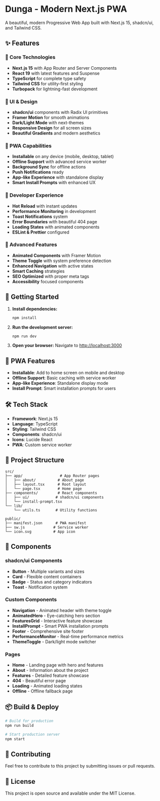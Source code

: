 # Dunga - Modern Next.js PWA

A beautiful, modern Progressive Web App built with Next.js 15, shadcn/ui, and Tailwind CSS.

## ✨ Features

### 🚀 Core Technologies
- **Next.js 15** with App Router and Server Components
- **React 19** with latest features and Suspense
- **TypeScript** for complete type safety
- **Tailwind CSS** for utility-first styling
- **Turbopack** for lightning-fast development

### 🎨 UI & Design
- **shadcn/ui** components with Radix UI primitives
- **Framer Motion** for smooth animations
- **Dark/Light Mode** with next-themes
- **Responsive Design** for all screen sizes
- **Beautiful Gradients** and modern aesthetics

### 📱 PWA Capabilities
- **Installable** on any device (mobile, desktop, tablet)
- **Offline Support** with advanced service worker
- **Background Sync** for offline actions
- **Push Notifications** ready
- **App-like Experience** with standalone display
- **Smart Install Prompts** with enhanced UX

### 🔧 Developer Experience
- **Hot Reload** with instant updates
- **Performance Monitoring** in development
- **Toast Notifications** system
- **Error Boundaries** with beautiful 404 page
- **Loading States** with animated components
- **ESLint & Prettier** configured

### 🎯 Advanced Features
- **Animated Components** with Framer Motion
- **Theme Toggle** with system preference detection
- **Enhanced Navigation** with active states
- **Smart Caching** strategies
- **SEO Optimized** with proper meta tags
- **Accessibility** focused components

## 🚀 Getting Started

1. **Install dependencies:**
   ```bash
   npm install
   ```

2. **Run the development server:**
   ```bash
   npm run dev
   ```

3. **Open your browser:**
   Navigate to [http://localhost:3000](http://localhost:3000)

## 📱 PWA Features

- **Installable**: Add to home screen on mobile and desktop
- **Offline Support**: Basic caching with service worker
- **App-like Experience**: Standalone display mode
- **Install Prompt**: Smart installation prompts for users

## 🛠️ Tech Stack

- **Framework**: Next.js 15
- **Language**: TypeScript
- **Styling**: Tailwind CSS
- **Components**: shadcn/ui
- **Icons**: Lucide React
- **PWA**: Custom service worker

## 📁 Project Structure

```
src/
├── app/                 # App Router pages
│   ├── about/          # About page
│   ├── layout.tsx      # Root layout
│   └── page.tsx        # Home page
├── components/         # React components
│   ├── ui/            # shadcn/ui components
│   └── install-prompt.tsx
└── lib/
    └── utils.ts       # Utility functions

public/
├── manifest.json      # PWA manifest
├── sw.js             # Service worker
└── icon.svg          # App icon
```

## 🎨 Components

### shadcn/ui Components
- **Button** - Multiple variants and sizes
- **Card** - Flexible content containers
- **Badge** - Status and category indicators
- **Toast** - Notification system

### Custom Components
- **Navigation** - Animated header with theme toggle
- **AnimatedHero** - Eye-catching hero section
- **FeaturesGrid** - Interactive feature showcase
- **InstallPrompt** - Smart PWA installation prompts
- **Footer** - Comprehensive site footer
- **PerformanceMonitor** - Real-time performance metrics
- **ThemeToggle** - Dark/light mode switcher

### Pages
- **Home** - Landing page with hero and features
- **About** - Information about the project
- **Features** - Detailed feature showcase
- **404** - Beautiful error page
- **Loading** - Animated loading states
- **Offline** - Offline fallback page

## 📦 Build & Deploy

```bash
# Build for production
npm run build

# Start production server
npm start
```

## 🤝 Contributing

Feel free to contribute to this project by submitting issues or pull requests.

## 📄 License

This project is open source and available under the MIT License.
